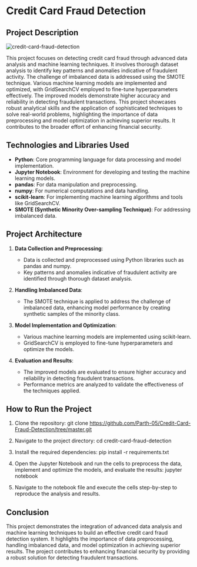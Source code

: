 # Credit Card Fraud Detection

## Project Description
![credit-card-fraud-detection](https://github.com/Parth-05/Credit-Card-Fraud-Detection/assets/102514687/04d5924f-b17a-4042-aece-2d02efdc9b17)

This project focuses on detecting credit card fraud through advanced data analysis and machine learning techniques. It involves thorough dataset analysis to identify key patterns and anomalies indicative of fraudulent activity. The challenge of imbalanced data is addressed using the SMOTE technique. Various machine learning models are implemented and optimized, with GridSearchCV employed to fine-tune hyperparameters effectively. The improved models demonstrate higher accuracy and reliability in detecting fraudulent transactions. This project showcases robust analytical skills and the application of sophisticated techniques to solve real-world problems, highlighting the importance of data preprocessing and model optimization in achieving superior results. It contributes to the broader effort of enhancing financial security.

## Technologies and Libraries Used

- **Python**: Core programming language for data processing and model implementation.
- **Jupyter Notebook**: Environment for developing and testing the machine learning models.
- **pandas**: For data manipulation and preprocessing.
- **numpy**: For numerical computations and data handling.
- **scikit-learn**: For implementing machine learning algorithms and tools like GridSearchCV.
- **SMOTE (Synthetic Minority Over-sampling Technique)**: For addressing imbalanced data.

## Project Architecture

1. **Data Collection and Preprocessing**:
    - Data is collected and preprocessed using Python libraries such as pandas and numpy.
    - Key patterns and anomalies indicative of fraudulent activity are identified through thorough dataset analysis.
    
2. **Handling Imbalanced Data**:
    - The SMOTE technique is applied to address the challenge of imbalanced data, enhancing model performance by creating synthetic samples of the minority class.
    
3. **Model Implementation and Optimization**:
    - Various machine learning models are implemented using scikit-learn.
    - GridSearchCV is employed to fine-tune hyperparameters and optimize the models.
    
4. **Evaluation and Results**:
    - The improved models are evaluated to ensure higher accuracy and reliability in detecting fraudulent transactions.
    - Performance metrics are analyzed to validate the effectiveness of the techniques applied.

## How to Run the Project

1. Clone the repository:
    git clone https://github.com/Parth-05/Credit-Card-Fraud-Detection/tree/master.git
    
2. Navigate to the project directory:
    cd credit-card-fraud-detection
    
3. Install the required dependencies:
    pip install -r requirements.txt
    
4. Open the Jupyter Notebook and run the cells to preprocess the data, implement and optimize the models, and evaluate the results:
    jupyter notebook
    
5. Navigate to the notebook file and execute the cells step-by-step to reproduce the analysis and results.

## Conclusion

This project demonstrates the integration of advanced data analysis and machine learning techniques to build an effective credit card fraud detection system. It highlights the importance of data preprocessing, handling imbalanced data, and model optimization in achieving superior results. The project contributes to enhancing financial security by providing a robust solution for detecting fraudulent transactions.
